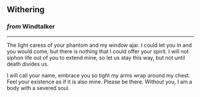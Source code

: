 
## Withering

### *from* **Windtalker**

---

The light caress of your phantom and my window ajar. I could let you in and you would come, but there is nothing that I could offer your spirit. I will not siphon life out of you to extend mine, so let us stay this way, but not until death divides us.

I will call your name, embrace you so tight my arms wrap around my chest. Feel your existence as if it is also mine. Please be there. Without you, I am a body with a severed soul.